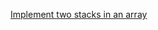 [Implement two stacks in an array](https://practice.geeksforgeeks.org/problems/implement-two-stacks-in-an-array/1?page=1&category=Linked%20List,Stack,Queue&difficulty=School,Basic,Easy&sortBy=submissions)